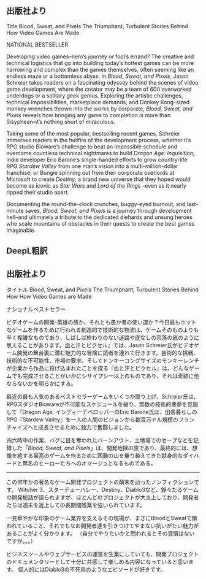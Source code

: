 ## 出版社より

Title Blood, Sweat, and Pixels The Triumphant, Turbulent Stories Behind How Video Games Are Made

NATIONAL BESTSELLER

Developing video games–hero’s journey or fool’s errand? The creative and technical logistics that go into building today’s hottest games can be more harrowing and complex than the games themselves, often seeming like an endless maze or a bottomless abyss. In _Blood, Sweat, and Pixels,_ Jason Schreier takes readers on a fascinating odyssey behind the scenes of video game development, where the creator may be a team of 600 overworked underdogs or a solitary geek genius. Exploring the artistic challenges, technical impossibilities, marketplace demands, and Donkey Kong-sized monkey wrenches thrown into the works by corporate, _Blood, Sweat, and Pixels_ reveals how bringing any game to completion is more than Sisyphean–it’s nothing short of miraculous.

Taking some of the most popular, bestselling recent games, Schreier immerses readers in the hellfire of the development process, whether it’s RPG studio Bioware’s challenge to beat an impossible schedule and overcome countless technical nightmares to build _Dragon Age: Inquisition_; indie developer Eric Barone’s single-handed efforts to grow country-life RPG _Stardew Valley_ from one man’s vision into a multi-million-dollar franchise; or Bungie spinning out from their corporate overlords at Microsoft to create _Destiny_, a brand new universe that they hoped would become as iconic as _Star Wars_ and _Lord of the Rings_ –even as it nearly ripped their studio apart.

Documenting the round-the-clock crunches, buggy-eyed burnout, and last-minute saves, _Blood, Sweat, and Pixels_ is a journey through development hell–and ultimately a tribute to the dedicated diehards and unsung heroes who scale mountains of obstacles in their quests to create the best games imaginable.

## DeepL粗訳

## 出版社より

タイトル Blood, Sweat, and Pixels The Triumphant, Turbulent Stories Behind How How Video Games are Made

ナショナルベストセラー

ビデオゲームの開発-英雄の旅か、それとも愚か者の使い道か？今日最もホットなゲームを作るために行われる創造的で技術的な物流は、ゲームそのものよりも辛く複雑なものであり、しばしば終わりのない迷路や底なしの奈落の底のように思えることがあります。血と汗とピクセル』では、Jason Schreier氏がビデオゲーム開発の舞台裏に潜む魅力的な冒険に読者を連れて行きます。芸術的な挑戦、技術的な不可能性、市場の要求、そしてドンキーコングサイズのモンキーレンチが企業から作品に投げ込まれたことを探る『血と汗とピクセル』は、どんなゲームでも完成させることがいかにシサイプシー以上のものであり、それは奇跡に他ならないかを明らかにする。

最近の最も人気のあるベストセラーゲームをいくつか取り上げ、Schreier氏は、RPGスタジオBiowareが不可能なスケジュールを破り、無数の技術的悪夢を克服して『Dragon Age. インディーデベロッパーのEric Barone氏は、田舎暮らしのRPG『Stardew Valley』を一人の人間のビジョンから数百万ドル規模のフランチャイズへと成長させるために独力で奮闘しました。

四六時中の作業、バグに目を奪われたバーンアウト、土壇場でのセーブなどを記録した「_Blood, Sweat, and Pixels_」は、開発地獄の旅であり、最終的には、想像を絶する最高のゲームを作るために困難の山を乗り越えてきた献身的なダイハードと無名のヒーローたちへのオマージュとなるものである。

---

この何年かの著名なゲーム開発プロジェクトの顛末を辿ったノンフィクションです。 Witcher 3、スターデューバレー、Destiny、Diablo3など、錚々たるゲームの開発秘話が語られますが、ほとんどのプロジェクトが大炎上しており、開発者たちは週末を返上しての長期間残業を強いられています。

一見華やかな印象のゲーム業界を支えるその現場が、まさにBloodとSweatで贖われていること、それでもなお開発者達を引きつけてやまない抗いがたい魅力があることがよく分かります。 （自分でやりたいかと問われるとその覚悟はないですが。。。）

ビジネスツールやウェブサービスの運営を生業にしていても、開発プロジェクトのドキュメンタリーとして十分に共感して楽しめる内容になっていると思います。 個人的にはDiablo3の不死鳥のようなエピソードが好きです。
